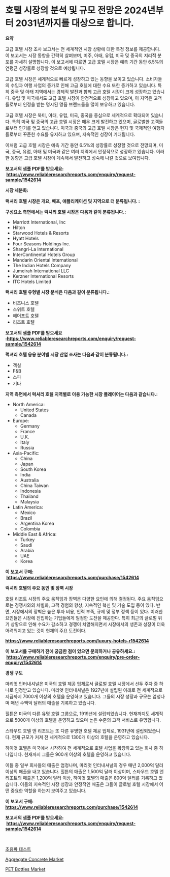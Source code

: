 <p><h1>호텔 시장의 분석 및 규모 전망은 2024년부터 2031년까지를 대상으로 합니다.</h1></p><p><strong>요약</strong></p>
<p><p>고급 호텔 시장 조사 보고서는 전 세계적인 시장 상황에 대한 특정 정보를 제공합니다. 이 보고서는 시장 동향을 간략히 살펴보며, 미주, 아태, 유럽, 미국 및 중국의 지리적 분포를 자세히 설명합니다. 이 보고서에 따르면 고급 호텔 시장은 예측 기간 동안 6.5%의 연평균 성장률로 성장할 것으로 예상됩니다. </p><p>고급 호텔 시장은 세계적으로 빠르게 성장하고 있는 동향을 보이고 있습니다. 소비자들의 수입과 여행 사업의 증가로 인해 고급 호텔에 대한 수요 또한 증가하고 있습니다. 특히 중국 및 아태 지역에서는 경제적 발전과 함께 고급 호텔 시장이 크게 성장하고 있습니다. 유럽 및 미국에서도 고급 호텔 시장이 안정적으로 성장하고 있으며, 이 지역은 고객들로부터 인정을 받는 명시된 명품 브랜드들을 많이 보유하고 있습니다.</p><p>고급 호텔 시장은 북미, 아태, 유럽, 미국, 중국을 중심으로 세계적으로 확대되어 있습니다. 특히 미국 및 중국의 고급 호텔 시장은 매우 크게 발전하고 있으며, 글로벌한 고객들로부터 인기를 얻고 있습니다. 미국과 중국의 고급 호텔 시장은 현지 및 국제적인 여행자들로부터 꾸준한 수요를 유지하고 있으며, 지속적인 성장이 기대됩니다.</p><p>이처럼 고급 호텔 시장은 예측 기간 동안 6.5%의 성장률로 성장할 것으로 전망되며, 미국, 중국, 유럽, 아태 및 미국과 같은 여러 지역에서 안정적으로 성장하고 있습니다. 이러한 동향은 고급 호텔 시장이 계속해서 발전하고 성숙해 나갈 것으로 보여집니다.</p></p>
<p><strong>보고서의 샘플 PDF를 받으세요: &nbsp;<a href="https://www.reliableresearchreports.com/enquiry/request-sample/1542614">https://www.reliableresearchreports.com/enquiry/request-sample/1542614</a></strong></p>
<p><strong>시장 세분화:</strong></p>
<p><strong> 럭셔리 호텔 시장은 개요, 배포, 애플리케이션 및 지역으로 더 분류됩니다. :</strong></p>
<p><strong>구성요소 측면에서는 럭셔리 호텔 시장은 다음과 같이 분류됩니다.:</strong></p>
<p><ul><li>Marriott International, Inc</li><li>Hilton</li><li>Starwood Hotels & Resorts</li><li>Hyatt Hotels</li><li>Four Seasons Holdings Inc.</li><li>Shangri-La International</li><li>InterContinental Hotels Group</li><li>Mandarin Oriental International</li><li>The Indian Hotels Company</li><li>Jumeirah International LLC</li><li>Kerzner International Resorts</li><li>ITC Hotels Limited</li></ul></p>
<p><strong> 럭셔리 호텔 유형별 시장 분석은 다음과 같이 분류됩니다.:</strong></p>
<p><ul><li>비즈니스 호텔</li><li>스위트 호텔</li><li>에어포트 호텔</li><li>리조트 호텔</li></ul></p>
<p><strong>보고서의 샘플 PDF를 받으세요 :<a href="https://www.reliableresearchreports.com/enquiry/request-sample/1542614">https://www.reliableresearchreports.com/enquiry/request-sample/1542614</a></strong></p>
<p><strong> 럭셔리 호텔 응용 분야별 시장 산업 조사는 다음과 같이 분류됩니다.:</strong></p>
<p><ul><li>객실</li><li>F&B</li><li>스파</li><li>기타</li></ul></p>
<p><strong>지역 측면에서 럭셔리 호텔 지역별로 이용 가능한 시장 플레이어는 다음과 같습니다.:</strong></p>
<p><ul>
    <li>
        North America:
        <ul>
            <li>United States</li>
            <li>Canada</li>
        </ul>
    </li>
    <li>
        Europe:
        <ul>
            <li>Germany</li>
            <li>France</li>
            <li>U.K.</li>
            <li>Italy</li>
            <li>Russia</li>
        </ul>
    </li>
    <li>
        Asia-Pacific:
        <ul>
            <li>China</li>
            <li>Japan</li>
            <li>South Korea</li>
            <li>India</li>
            <li>Australia</li>
            <li>China Taiwan</li>
            <li>Indonesia</li>
            <li>Thailand</li>
            <li>Malaysia</li>
        </ul>
    </li>
    <li>
        Latin America:
        <ul>
            <li>Mexico</li>
            <li>Brazil</li>
            <li>Argentina Korea</li>
            <li>Colombia</li>
        </ul>
    </li>
    <li>
        Middle East & Africa:
        <ul>
            <li>Turkey</li>
            <li>Saudi</li>
            <li>Arabia</li>
            <li>UAE</li>
            <li>Korea</li>
        </ul>
    </li>
    </ul></p>
<p><strong>이 보고서 구매: &nbsp;<a href="https://www.reliableresearchreports.com/purchase/1542614">https://www.reliableresearchreports.com/purchase/1542614</a></strong></p>
<p><strong>럭셔리 호텔의 주요 동인 및 장벽 시장</strong></p>
<p><p>호텔 리조트 시장의 주요 움직임과 장벽은 다양한 요인에 의해 결정된다. 주요 움직임으로는 경쟁사와의 차별화, 고객 경험의 향상, 지속적인 혁신 및 기술 도입 등이 있다. 반면, 시장에서의 장벽은 높은 투자 비용, 인력 부족, 규제 및 정부 정책 등이 있다. 이러한 요인들은 시장에 진입하는 기업들에게 일정한 도전을 제공한다. 특히 최근의 글로벌 위기 상황으로 인해 수요가 감소하고 경쟁이 치열해지면서 시장에서의 생존과 성장이 더욱 어려워지고 있는 것이 현재의 주요 도전이다.</p></p>
<p><strong><a href="https://www.reliableresearchreports.com/luxury-hotels-r1542614">https://www.reliableresearchreports.com/luxury-hotels-r1542614</a></strong></p>
<p><strong>이 보고서를 구매하기 전에 궁금한 점이 있으면 문의하거나 공유하세요.: &nbsp;<a href="https://www.reliableresearchreports.com/enquiry/pre-order-enquiry/1542614">https://www.reliableresearchreports.com/enquiry/pre-order-enquiry/1542614</a></strong></p>
<p><strong>경쟁 구도</strong></p>
<p><p>마리엇 인터내셔널은 미국의 호텔 제공 업체로서 글로벌 호텔 시장에서 선두 주자 중 하나로 인정받고 있습니다. 마리엇 인터내셔널은 1927년에 설립된 이래로 전 세계적으로 지금까지 7000개 이상의 호텔을 운영하고 있습니다. 그들의 시장 성장과 규모는 엄청나며 매년 수백억 달러의 매출을 기록하고 있습니다. </p><p>힐튼은 미국의 다른 유명 호텔 그룹으로, 1919년에 설립되었습니다. 현재까지도 세계적으로 5000개 이상의 호텔을 운영하고 있으며 높은 수준의 고객 서비스로 유명합니다. </p><p>스타우드 호텔 앤 리조트는 또 다른 유명한 호텔 제공 업체로, 1931년에 설립되었습니다. 현재 규모가 커져 전 세계적으로 1300개 이상의 호텔을 운영하고 있습니다. </p><p>하이엇 호텔은 미국에서 시작하여 전 세계적으로 호텔 사업을 확장하고 있는 회사 중 하나입니다. 현재까지 그들은 900개 이상의 호텔을 운영하고 있습니다. </p><p>이들 중 일부 회사들의 매출은 엄청나며, 마리엇 인터내셔널의 경우 매년 2,000억 달러 이상의 매출을 내고 있습니다. 힐튼의 매출은 1,500억 달러 이상이며, 스타우드 호텔 앤 리조트의 매출은 1,200억 달러 이상, 하이엇 호텔의 매출은 800억 달러를 기록하고 있습니다. 이들의 지속적인 시장 성장과 안정적인 매출은 그들이 글로벌 호텔 시장에서 어떤 중요한 역할을 하는지 보여주고 있습니다.</p></p>
<p><strong>이 보고서 구매: &nbsp; <a href="https://www.reliableresearchreports.com/purchase/1542614">https://www.reliableresearchreports.com/purchase/1542614</a></strong></p>
<p><strong>보고서의 샘플 PDF를 받으세요: &nbsp;<a href="https://www.reliableresearchreports.com/enquiry/request-sample/1542614">https://www.reliableresearchreports.com/enquiry/request-sample/1542614</a></strong><strong></strong></p>
<p>&nbsp;</p>
<p><p><a href="https://medium.com/@constantinvon/%EC%B4%88%EC%9D%8C%ED%8C%8C-%EA%B2%80%EC%82%AC-%EC%8B%9C%EC%9E%A5-%EC%9C%A0%ED%98%95-%EC%9D%91%EC%9A%A9-%EB%B0%8F-%EC%A7%80%EB%A6%AC%EC%97%90-%EB%8C%80%ED%95%9C-%ED%8F%AC%EA%B4%84%EC%A0%81-%ED%8F%89%EA%B0%80-9cbd9761cda0">초음파 테스트</a></p><p><a href="https://issuu.com/reportprime-2/docs/aggregate-concrete-market-size-2030.pptx">Aggregate Concrete Market</a></p><p><a href="https://issuu.com/reportprime-2/docs/pet-bottles-market-size-2030.pptx">PET Bottles Market</a></p></p>
